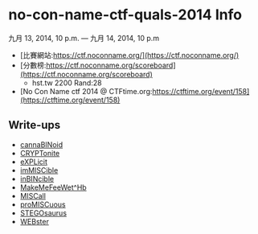 # no-con-name-ctf-quals-2014 Info
九月 13, 2014, 10 p.m. — 九月 14, 2014, 10 p.m

* [比賽網站:https://ctf.noconname.org/](https://ctf.noconname.org/)
* [分數榜:https://ctf.noconname.org/scoreboard](https://ctf.noconname.org/scoreboard)
	* hst.tw	2200  Rand:28
* [No Con Name ctf 2014 @ CTFtime.org:https://ctftime.org/event/158](https://ctftime.org/event/158)

## Write-ups
* [cannaBINoid](cannaBINoid)
* [CRYPTonite](CRYPTonite)
* [eXPLicit](eXPLicit)
* [imMISCible](imMISCible)
* [inBINcible](inBINcible)
* [MakeMeFeeWet^Hb](MakeMeFeeWet^Hb)
* [MISCall](MISCall)
* [proMISCuous](proMISCuous)
* [STEGOsaurus](STEGOsaurus)
* [WEBster](WEBster)








